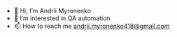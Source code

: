 - 👋 Hi, I’m Andrii Myronenko
- 👀 I’m interested in QA automation
- 📫 How to reach me andrii.myronenko418@gmail.com

<!---
AndriiMyronenko418/AndriiMyronenko418 is a ✨🌱 special 🌱✨ repository because its `README.md` (this file) appears on your GitHub profile.
You can click the Preview link to take a look at your changes.
--->
